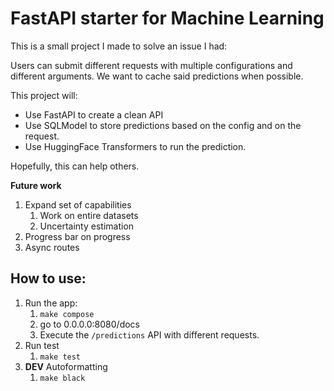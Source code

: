# FastAPI starter for Machine Learning

This is a small project I made to solve an issue I had:

Users can submit different requests with multiple configurations and different arguments.
We want to cache said predictions when possible.

This project will:
* Use FastAPI to create a clean API
* Use SQLModel to store predictions based on the config and on the request.
* Use HuggingFace Transformers to run the prediction.

Hopefully, this can help others.

**Future work**
1. Expand set of capabilities
   1. Work on entire datasets
   2. Uncertainty estimation
2. Progress bar on progress
3. Async routes

## How to use:

1. Run the app:
   1. `make compose`
   2. go to 0.0.0.0:8080/docs
   3. Execute the `/predictions` API with different requests.
2. Run test
   1. `make test`
3. **DEV** Autoformatting
   1. `make black`


